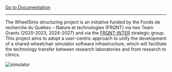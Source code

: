 [Go to Documentation](https://github.com/WheelSims/wheelsims_doc/blob/main/README.md)

-------------

The WheelSims structuring project is an initiative funded by the Fonds de recherche du Québec – Nature et technologies (FRQNT) via two Team Grants (2020-2023, 2024-2027) and via the [FRQNT-INTER](https://regroupementinter.com) strategic group. This project aims to adopt a user-centric approach to unify the development of a shared wheelchair simulator software infrastructure, which will facilitate the technology transfer between research laboratories and from research to clinics.

![simulator](https://github.com/WheelSims/wheelsims_doc/assets/34967663/5bbc465f-5ad7-4f61-a690-1710cb0ddcf5)
